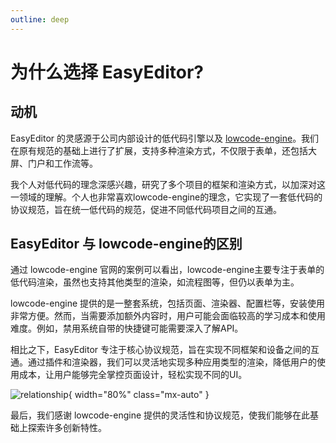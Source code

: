 ```yaml
---
outline: deep
---
```


# 为什么选择 EasyEditor?

## 动机

EasyEditor 的灵感源于公司内部设计的低代码引擎以及 [lowcode-engine](https://github.com/alibaba/lowcode-engine)。我们在原有规范的基础上进行了扩展，支持多种渲染方式，不仅限于表单，还包括大屏、门户和工作流等。

我个人对低代码的理念深感兴趣，研究了多个项目的框架和渲染方式，以加深对这一领域的理解。个人也非常喜欢lowcode-engine的理念，它实现了一套低代码的协议规范，旨在统一低代码的规范，促进不同低代码项目之间的互通。

## EasyEditor 与 lowcode-engine的区别

通过 lowcode-engine 官网的案例可以看出，lowcode-engine主要专注于表单的低代码渲染，虽然也支持其他类型的渲染，如流程图等，但仍以表单为主。

lowcode-engine 提供的是一整套系统，包括页面、渲染器、配置栏等，安装使用非常方便。然而，当需要添加额外内容时，用户可能会面临较高的学习成本和使用难度。例如，禁用系统自带的快捷键可能需要深入了解API。

相比之下，EasyEditor 专注于核心协议规范，旨在实现不同框架和设备之间的互通。通过插件和渲染器，我们可以灵活地实现多种应用类型的渲染，降低用户的使用成本，让用户能够完全掌控页面设计，轻松实现不同的UI。

![relationship](/relationship_dark.png){ width="80%" class="mx-auto" }

最后，我们感谢 lowcode-engine 提供的灵活性和协议规范，使我们能够在此基础上探索许多创新特性。
